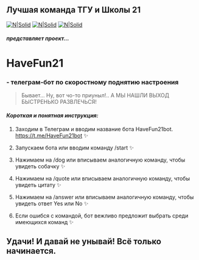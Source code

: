 ## Лучшая команда ТГУ и Школы 21

[![N|Solid](https://downloader.disk.yandex.ru/preview/91c8c6b13ce9b11ea48e658eb59773a02ffd73f15ae38af34d700e73ff636340/646bd183/EDLJJHCD6N9SVZdhe4tvZwBYTll904fYEvxZnwjCLxWHSbhwktxQ44O0uUhUL_3-ObF5zoy2ShZCdU0hZ8y9Nw%3D%3D?uid=0&filename=gulnaz.JPG&disposition=inline&hash=&limit=0&content_type=image%2Fjpeg&owner_uid=0&tknv=v2&size=1920x937)](https://github.com/rectorkipa/TGU-School21.git)
[![N|Solid](https://downloader.disk.yandex.ru/preview/8b74d80ef72fbc6d253d751c74a3ce78f8ab19d76fd4ba4737ec02ce746992a5/646bd120/OELJ15SCdSg4ZMFoLlCzjQBYTll904fYEvxZnwjCLxXfUsNqSP4VsRM93ckMfB0lRKgCe2H6Q1ZNJAsj2NE5Fw%3D%3D?uid=0&filename=marina.JPG&disposition=inline&hash=&limit=0&content_type=image%2Fjpeg&owner_uid=0&tknv=v2&size=1920x937)](https://github.com/rectorkipa/TGU-School21.git)
[![N|Solid](https://downloader.disk.yandex.ru/preview/dcf6c6ecd6568cfa324bd4d47b4ed3e2277d29b24a2cbc78a932c5c554d0d137/646bd5bc/mxd9AuK-PF1E1g-VoCSJdwBYTll904fYEvxZnwjCLxUOWs8eTS8xgVJdh-wfd7LTLVj6whd7WL_V9xOJCOIYwQ%3D%3D?uid=0&filename=nikolay.JPG&disposition=inline&hash=&limit=0&content_type=image%2Fjpeg&owner_uid=0&tknv=v2&size=1920x937)](https://github.com/rectorkipa/TGU-School21.git)
##### _представляет проект..._

# **HaveFun21**
### - телеграм-бот по скоростному поднятию настроения

> Бывает... Ну, вот чо-то приуныл!.. А МЫ НАШЛИ ВЫХОД БЫСТРЕНЬКО РАЗВЛЕЧЬСЯ!  

#### _Короткая и понятная инструкция:_

1.	Заходим в Телеграм и вводим название бота HaveFun21bot.
https://t.me/HaveFun21bot ✨

2. Запускаем бота или вводим команду /start ✨

3. Нажимаем на /dog или вписываем аналогичную команду, чтобы увидеть собачку ✨

4. Нажимаем на /quote или вписываем аналогичную команду, чтобы увидеть цитату ✨

5. Нажимаем на /answer или вписываем аналогичную команду, чтобы увидеть ответ Yes или No ✨

6. Если ошибся с командой, бот вежливо предложит выбрать среди имеющихся команд ✨

## Удачи! И давай не унывай! Всё только начинается. 
